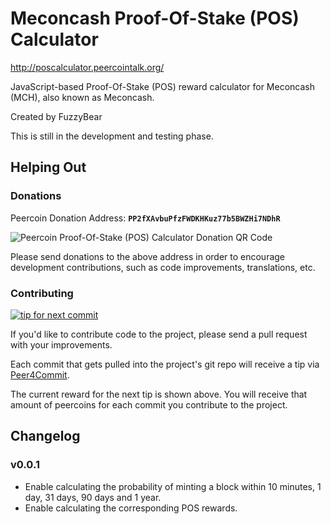 Meconcash Proof-Of-Stake (POS) Calculator
===

http://poscalculator.peercointalk.org/

JavaScript-based Proof-Of-Stake (POS) reward calculator for Meconcash (MCH), also known as Meconcash.

Created by FuzzyBear

This is still in the development and testing phase.

## Helping Out

### Donations

Peercoin Donation Address: **```PP2fXAvbuPfzFWDKHKuz77b5BWZHi7NDhR```**

![Peercoin Proof-Of-Stake (POS) Calculator Donation QR Code](http://peer4commit.com/projects/5/qrcode.svg "Donate peercoins to this project")

Please send donations to the above address in order to encourage development contributions, such as code improvements, translations, etc.

### Contributing

[![tip for next commit](http://peer4commit.com/projects/5.svg)](http://peer4commit.com/projects/5)

If you'd like to contribute code to the project, please send a pull request with your improvements.

Each commit that gets pulled into the project's git repo will receive a tip via [Peer4Commit](http://peer4commit.com/).

The current reward for the next tip is shown above. You will receive that amount of peercoins for each commit you contribute to the project.

## Changelog

### v0.0.1

* Enable calculating the probability of minting a block within 10 minutes, 1 day, 31 days, 90 days and 1 year.
* Enable calculating the corresponding POS rewards.
